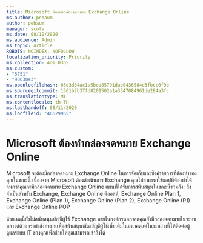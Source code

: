 ```yaml
---
title: Microsoft ต้องทำกล่องจดหมาย Exchange Online
ms.author: pebaum
author: pebaum
manager: scotv
ms.date: 08/10/2020
ms.audience: Admin
ms.topic: article
ROBOTS: NOINDEX, NOFOLLOW
localization_priority: Priority
ms.collection: Adm_O365
ms.custom:
- "5751"
- "9003043"
ms.openlocfilehash: 03d3d84ac1a5bda85791dae0436584d3fbcc0f9e
ms.sourcegitcommit: 1361b2b37fd0201502a1a3547084961de284a3fc
ms.translationtype: MT
ms.contentlocale: th-TH
ms.lasthandoff: 08/11/2020
ms.locfileid: "46629965"
---
```

# <a name="microsoft-to-do-requires-an-exchange-online-mailbox"></a>Microsoft ต้องทำกล่องจดหมาย Exchange Online

Microsoft จะต้องมีกล่องจดหมาย Exchange Online ในการจัดเก็บและซิงค์รายการที่ต้องทำของคุณในขณะนี้ เนื่องจาก Microsoft ต้องดำเนินการ Exchange คุณไม่สามารถใช้แอปที่ต้องทำได้จนกว่าคุณจะมีกล่องจดหมาย Exchange Online แผนที่ได้รับการสนับสนุนในขณะนี้รวมถึง: สิ่งจำเป็นสำหรับ Exchange, Exchange Online คีออสค์, Exchange Online Plan 1, Exchange Online (Plan 1), Exchange Online (Plan 2), Exchange Online (P1) และ Exchange Online POP

ด้วยเหตุนี้ยังไม่สนับสนุนบัญชีผู้ใช้ Exchange ภายในองค์กรนอกจากคุณยังมีกล่องจดหมายในระบบคลาวด์ด้วย เรากำลังทำงานเพื่อสนับสนุนชนิดบัญชีผู้ใช้เพิ่มเติมในอนาคตแต่ในระหว่างนี้ให้ติดต่อผู้ดูแลระบบ IT ของคุณเพื่อช่วยให้คุณสามารถเข้าถึงได้
